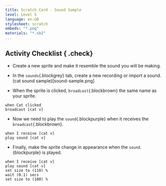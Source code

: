 ```yaml
---
title: Scratch Card - Sound Sample
level: Level 5
language: en-GB
stylesheet: scratch
embeds: "*.png"
materials: "*.sb2"
...
```


## Activity Checklist { .check}

+ Create a new sprite and make it resemble the sound you will be making.

+ In the `sounds`{.blockgrey} tab, create a new recording or import a sound.
  (cat sound sample)[sound-sample.png]

+ When the sprite is clicked, `broadcast`{.blockbrown} the same name as your 
  sprite.
```blocks
when Cat clicked
broadcast [cat v]
```
+ Now we need to play the `sound`{.blockpurple} when it receives the 
  `broadcast`{.blockbrown}.
```blocks
when I receive [cat v]
play sound [cat v]
```

+ Finally, make the sprite change in appearance when the `sound`.{blockpurple} 
  is played.
```blocks
when I receive [cat v]
play sound [cat v]
set size to (110) %
wait (0.1) secs
set size to (100) %
```
